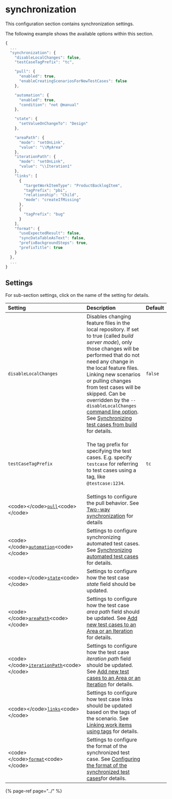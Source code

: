 # synchronization

This configuration section contains synchronization settings.

The following example shows the available options within this section.

```javascript
{
  ...
  "synchronization": {
    "disableLocalChanges": false,
    "testCaseTagPrefix": "tc",

    "pull": {
      "enabled": true,
      "enableCreatingScenariosForNewTestCases": false
    },

    "automation": {
      "enabled": true,
      "condition": "not @manual"
    },

    "state": {
      "setValueOnChangeTo": "Design"
    },

    "areaPath": {
      "mode": "setOnLink",
      "value": "\\MyArea"
    },
    "iterationPath": {
      "mode": "setOnLink",
      "value": "\\Iteration1"
    },
    "links": [
      {
        "targetWorkItemType": "ProductBacklogItem",
        "tagPrefix": "pbi",
        "relationship": "Child",
        "mode": "createIfMissing"
      },
      {
        "tagPrefix": "bug"
      }
    ],
    "format": {
      "useExpectedResult": false,
      "syncDataTableAsText": false,
      "prefixBackgroundSteps": true,
      "prefixTitle": true
    }
  },
  ...
}
```

## Settings

For sub-section settings, click on the name of the setting for details.

<table>
  <thead>
    <tr>
      <th style="text-align:left">Setting</th>
      <th style="text-align:left">Description</th>
      <th style="text-align:left">Default</th>
    </tr>
  </thead>
  <tbody>
    <tr>
      <td style="text-align:left"><code>disableLocalChanges</code>
      </td>
      <td style="text-align:left">Disables changing feature files in the local repository. If set to true
        (called <em>build server mode</em>), only those changes will be performed
        that do not need any change in the local feature files. Linking new scenarios
        or pulling changes from test cases will be skipped. Can be overridden by
        the <code>--disableLocalChanges</code>  <a href="../../command-line-reference/push-command.md">command line option</a>.
        See <a href="../../../important-concepts/synchronizing-test-cases-from-build.md">Synchronizing test cases from build</a> for
        details.</td>
      <td style="text-align:left"><code>false</code>
      </td>
    </tr>
    <tr>
      <td style="text-align:left"><code>testCaseTagPrefix</code>
      </td>
      <td style="text-align:left">
        <p></p>
        <p>The tag prefix for specifying the test cases. E.g. specify <code>testcase</code> for
          referring to test cases using a tag, like <code>@testcase:1234</code>.</p>
      </td>
      <td style="text-align:left"><code>tc</code>
      </td>
    </tr>
    <tr>
      <td style="text-align:left">&lt;code&gt;&lt;/code&gt;<a href="configuration-synchronization-pull.md"><code>pull</code></a>&lt;code&gt;&lt;/code&gt;</td>
      <td
      style="text-align:left">Settings to configure the pull behavior. See <a href="../../../features/pull-features/two-way-synchronization.md">Two-way synchronization</a> for
        details</td>
        <td style="text-align:left"></td>
    </tr>
    <tr>
      <td style="text-align:left">&lt;code&gt;&lt;/code&gt;<a href="configuration-synchronization-automation.md"><code>automation</code></a>&lt;code&gt;&lt;/code&gt;</td>
      <td
      style="text-align:left">Settings to configure synchronizing automated test cases. See <a href="../../../important-concepts/synchronizing-automated-test-cases.md">Synchronizing automated test cases</a> for
        details.</td>
        <td style="text-align:left"></td>
    </tr>
    <tr>
      <td style="text-align:left">&lt;code&gt;&lt;/code&gt;<a href="configuration-synchronization-state.md"><code>state</code></a>&lt;code&gt;&lt;/code&gt;</td>
      <td
      style="text-align:left">Settings to configure how the test case <em>state</em> field should be updated.</td>
        <td
        style="text-align:left"></td>
    </tr>
    <tr>
      <td style="text-align:left">&lt;code&gt;&lt;/code&gt;<a href="configuration-synchronization-areapath.md"><code>areaPath</code></a>&lt;code&gt;&lt;/code&gt;</td>
      <td
      style="text-align:left">Settings to configure how the test case <em>area path</em> field should
        be updated. See <a href="../../../features/push-features/add-new-test-cases-to-an-area-or-an-iteration.md">Add new test cases to an Area or an Iteration</a> for
        details.</td>
        <td style="text-align:left"></td>
    </tr>
    <tr>
      <td style="text-align:left">&lt;code&gt;&lt;/code&gt;<a href="configuration-synchronization-iterationpath.md"><code>iterationPath</code></a>&lt;code&gt;&lt;/code&gt;</td>
      <td
      style="text-align:left">Settings to configure how the test case <em>iteration path</em> field should
        be updated. See <a href="../../../features/push-features/add-new-test-cases-to-an-area-or-an-iteration.md">Add new test cases to an Area or an Iteration</a> for
        details.</td>
        <td style="text-align:left"></td>
    </tr>
    <tr>
      <td style="text-align:left">&lt;code&gt;&lt;/code&gt;<a href="configuration-synchronization-links.md"><code>links</code></a>&lt;code&gt;&lt;/code&gt;</td>
      <td
      style="text-align:left">Settings to configure how test case links should be updated based on the
        tags of the scenario. See <a href="../../../features/common-synchronization-features/linking-work-items-with-tags.md">Linking work items using tags</a> for
        details.</td>
        <td style="text-align:left"></td>
    </tr>
    <tr>
      <td style="text-align:left">&lt;code&gt;&lt;/code&gt;<a href="configuration-synchronization-format.md"><code>format</code></a>&lt;code&gt;&lt;/code&gt;</td>
      <td
      style="text-align:left">Settings to configure the format of the synchronized test case. See
        <a
        href="../../../features/push-features/configuring-the-format-of-the-synchronized-test-cases.md">Configuring the format of the synchronized test cases</a>for details.</td>
          <td
          style="text-align:left"></td>
    </tr>
  </tbody>
</table>

{% page-ref page="../" %}

